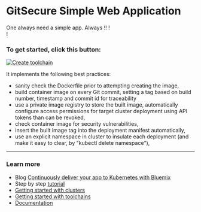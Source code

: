 # GitSecure Simple Web Application
One always need a simple app. Always !! !   
!


### To get started, click this button:
[![Create toolchain](https://cloud.ibm.com/devops/graphics/create_toolchain_button.png)](https://cloud.ibm.com/devops/setup/deploy?repository=https%3A%2F%2Fgithub.com%2Fandreainnocenti%2Fsecure-coding-demo&env_id=ibm:yp:us-south)

It implements the following best practices:
- sanity check the Dockerfile prior to attempting creating the image,
- build container image on every Git commit, setting a tag based on build number, timestamp and commit id for traceability
- use a private image registry to store the built image, automatically configure access permissions for target cluster deployment using API tokens than can be revoked,
- check container image for security vulnerabilities,
- insert the built image tag into the deployment manifest automatically,
- use an explicit namespace in cluster to insulate each deployment (and make it easy to clear, by "kubectl delete namespace"),

---
### Learn more 

* Blog [Continuously deliver your app to Kubernetes with Bluemix](https://www.ibm.com/blogs/cloud-archive/2017/07/continuously-deliver-your-app-to-kubernetes-with-bluemix/)
* Step by step [tutorial](https://www.ibm.com/cloud/architecture/tutorials/use-develop-kubernetes-app-toolchain)
* [Getting started with clusters](https://cloud.ibm.com/docs/containers?topic=containers-getting-started)
* [Getting started with toolchains](https://cloud.ibm.com/devops/getting-started)
* [Documentation](https://cloud.ibm.com/docs/services/ContinuousDelivery?topic=ContinuousDelivery-getting-started&pos=2)
